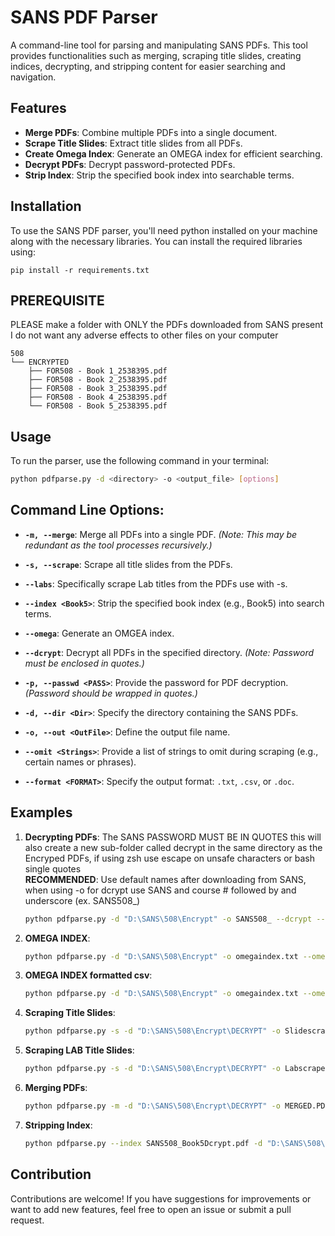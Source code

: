 
# SANS PDF Parser

A command-line tool for parsing and manipulating SANS PDFs. This tool provides functionalities such as merging, scraping title slides, creating indices, decrypting, and stripping content for easier searching and navigation.

## Features

- **Merge PDFs**: Combine multiple PDFs into a single document.
- **Scrape Title Slides**: Extract title slides from all PDFs.
- **Create Omega Index**: Generate an OMEGA index for efficient searching.
- **Decrypt PDFs**: Decrypt password-protected PDFs.
- **Strip Index**: Strip the specified book index into searchable terms.

## Installation

To use the SANS PDF parser, you'll need python installed on your machine along with the necessary libraries. You can install the required libraries using:

```pip
pip install -r requirements.txt
```
## PREREQUISITE
PLEASE make a folder with ONLY the PDFs downloaded from SANS present I do not want any adverse effects to other files on your computer
```
508
└── ENCRYPTED
    ├── FOR508 - Book 1_2538395.pdf
    ├── FOR508 - Book 2_2538395.pdf
    ├── FOR508 - Book 3_2538395.pdf
    ├── FOR508 - Book 4_2538395.pdf
    └── FOR508 - Book 5_2538395.pdf
```
## Usage
To run the parser, use the following command in your terminal:

```bash
python pdfparse.py -d <directory> -o <output_file> [options]
```

## Command Line Options:

- **`-m, --merge`**: Merge all PDFs into a single PDF. *(Note: This may be redundant as the tool processes recursively.)*

- **`-s, --scrape`**: Scrape all title slides from the PDFs.

- **`--labs`**: Specifically scrape Lab titles from the PDFs use with -s.

- **`--index <Book5>`**: Strip the specified book index (e.g., Book5) into search terms.

- **`--omega`**: Generate an OMGEA index.

- **`--dcrypt`**: Decrypt all PDFs in the specified directory. *(Note: Password must be enclosed in quotes.)*

- **`-p, --passwd <PASS>`**: Provide the password for PDF decryption. *(Password should be wrapped in quotes.)*

- **`-d, --dir <Dir>`**: Specify the directory containing the SANS PDFs.

- **`-o, --out <OutFile>`**: Define the output file name.

- **`--omit <Strings>`**: Provide a list of strings to omit during scraping (e.g., certain names or phrases).

- **`--format <FORMAT>`**: Specify the output format: `.txt`, `.csv`, or `.doc`.


## Examples

1. **Decrypting PDFs**: The SANS PASSWORD MUST BE IN QUOTES this will also create a new sub-folder called decrypt in the same directory as the Encryped PDFs, if using zsh use escape on unsafe characters or bash single quotes<br>
**RECOMMENDED**: Use default names after downloading from SANS, when using -o for dcrypt use SANS and course # followed by and underscore (ex. SANS508_)
   ```bash
   python pdfparse.py -d "D:\SANS\508\Encrypt" -o SANS508_ --dcrypt --pass "4$`s9....1-q=V"
   ```
   
2. **OMEGA INDEX**:
   ```bash
   python pdfparse.py -d "D:\SANS\508\Encrypt" -o omegaindex.txt --omega
   ```

2. **OMEGA INDEX formatted csv**:
   ```bash
   python pdfparse.py -d "D:\SANS\508\Encrypt" -o omegaindex.txt --omega --format csv
   ```

   
3. **Scraping Title Slides**:
   ```bash
   python pdfparse.py -s -d "D:\SANS\508\Encrypt\DECRYPT" -o Slidescrape.txt
   ```

4. **Scraping LAB Title Slides**:
   ```bash
   python pdfparse.py -s -d "D:\SANS\508\Encrypt\DECRYPT" -o Labscrape.txt --labs
   ```

5. **Merging PDFs**:
   ```bash
   python pdfparse.py -m -d "D:\SANS\508\Encrypt\DECRYPT" -o MERGED.PDF
   ```

6. **Stripping Index**:
   ```bash
   python pdfparse.py --index SANS508_Book5Dcrypt.pdf -d "D:\SANS\508\Encrypt\DECRYPT" -o index.txt --omit John Doe
   ```

## Contribution

Contributions are welcome! If you have suggestions for improvements or want to add new features, feel free to open an issue or submit a pull request.

